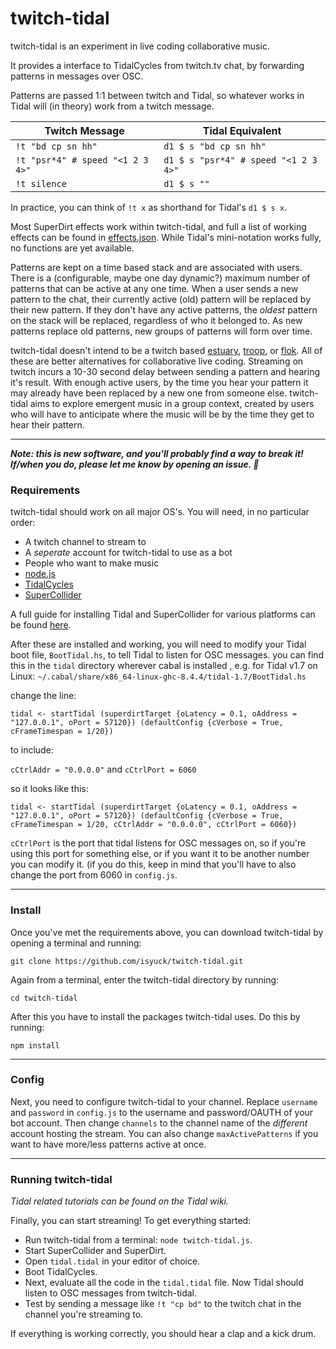 # twitch-tidal

twitch-tidal is an experiment in live coding collaborative music.

It provides a interface to TidalCycles from twitch.tv chat, by forwarding patterns in messages over OSC. 

Patterns are passed 1:1 between twitch and Tidal, so whatever works in Tidal will (in theory) work from a twitch message.

Twitch Message | Tidal Equivalent
--- | ---
`!t "bd cp sn hh"` | `d1 $ s "bd cp sn hh"`
`!t "psr*4" # speed "<1 2 3 4>"` | `d1 $ s "psr*4" # speed "<1 2 3 4>"`
`!t silence` | `d1 $ s ""`

In practice, you can think of `!t x` as shorthand for Tidal's `d1 $ s x`.

Most SuperDirt effects work within twitch-tidal, and full a list of working effects can be found in [effects.json](https://github.com/isyuck/twitch-tidal/blob/main/effects.json). While Tidal's mini-notation works fully, no functions are yet available.

Patterns are kept on a time based stack and are associated with users. There is a (configurable, maybe one day dynamic?) maximum number of patterns that can be active at any one time. When a user sends a new pattern to the chat, their currently active (old) pattern will be replaced by their new pattern. If they don't have any active patterns, the *oldest* pattern on the stack will be replaced, regardless of who it belonged to. As new patterns replace old patterns, new groups of patterns will form over time.

twitch-tidal doesn't intend to be a twitch based [estuary](https://github.com/dktr0/estuary), [troop](https://github.com/Qirky/Troop), or [flok](https://github.com/munshkr/flok). All of these are better alternatives for collaborative live coding. Streaming on twitch incurs a 10-30 second delay between sending a pattern and hearing it's result. With enough active users, by the time you hear your pattern it may already have been replaced by a new one from someone else. twitch-tidal aims to explore emergent music in a group context, created by users who will have to anticipate where the music will be by the time they get to hear their pattern.

---

***Note: this is new software, and you'll probably find a way to break it! If/when you do, please let me know by opening an issue. 💖***

### Requirements

twitch-tidal should work on all major OS's. You will need, in no particular order:

- A twitch channel to stream to
- A *seperate* account for twitch-tidal to use as a bot
- People who want to make music
- [node.js](https://nodejs.org/en/)
- [TidalCycles](https://tidalcycles.org/Welcome)
- [SuperCollider](https://supercollider.github.io/)

A full guide for installing Tidal and SuperCollider for various platforms can be found [here](https://tidalcycles.org/Installation).

After these are installed and working, you will need to modify your Tidal boot file, `BootTidal.hs`, to
tell Tidal to listen for OSC messages. you can find this in the `tidal` directory wherever cabal is installed , e.g.
for Tidal v1.7 on Linux: `~/.cabal/share/x86_64-linux-ghc-8.4.4/tidal-1.7/BootTidal.hs`

change the line:

`tidal <- startTidal (superdirtTarget {oLatency = 0.1, oAddress = "127.0.0.1", oPort = 57120}) (defaultConfig {cVerbose = True, cFrameTimespan = 1/20})`

to include:

`cCtrlAddr = "0.0.0.0"` and `cCtrlPort = 6060`

so it looks like this:

`tidal <- startTidal (superdirtTarget {oLatency = 0.1, oAddress = "127.0.0.1", oPort = 57120}) (defaultConfig {cVerbose = True, cFrameTimespan = 1/20, cCtrlAddr = "0.0.0.0", cCtrlPort = 6060})`

`cCtrlPort` is the port that tidal listens for OSC messages on, so if you're using this port for something else, 
or if you want it to be another number you can modify it. (if you do this, keep in mind that you'll have to also change the port from
6060 in `config.js`.

---

### Install 

Once you've met the requirements above, you can download twitch-tidal by opening a terminal and running:

`git clone https://github.com/isyuck/twitch-tidal.git`

Again from a terminal, enter the twitch-tidal directory by running:

`cd twitch-tidal`

After this you have to install the packages twitch-tidal uses. Do this by running:

`npm install`

---

### Config

Next, you need to configure twitch-tidal to your channel. Replace `username` and `password` in `config.js` to
the username and password/OAUTH of your bot account. Then change `channels` to the channel name of the *different* account
hosting the stream. You can also change `maxActivePatterns` if you want to have more/less patterns active at once.

---


### Running twitch-tidal

*Tidal related tutorials can be found on the Tidal wiki.*

Finally, you can start streaming! To get everything started:

- Run twitch-tidal from a terminal: `node twitch-tidal.js`.
- Start SuperCollider and SuperDirt.
- Open `tidal.tidal` in your editor of choice.
- Boot TidalCycles.
- Next, evaluate all the code in the `tidal.tidal` file. Now Tidal should listen to OSC messages from twitch-tidal.
- Test by sending a message like `!t "cp bd"` to the twitch chat in the channel you're streaming to.

If everything is working correctly, you should hear a clap and a kick drum.


